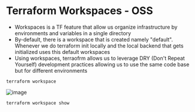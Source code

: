 # Terraform Workspaces - OSS

- Workspaces is a TF feature that allow us organize infrastructure by environments and variables in a single directory
- By-default, there is a workspace that is created namely "default". Whenever we do terraform init locally and the local backend that gets initialized uses this default workspaces
- Using workspaces, terraofrm allows us to leverage DRY (Don't Repeat Yourself) development practices allowing us to use the same code base but for different environments
```hcl
terraform workspace
```
![image](https://github.com/niravmsoni/terraform-aws/assets/6556021/2a466757-c0b4-4dc0-9d88-4043acb1cd9c)


```hcl
terraform workspace show
```